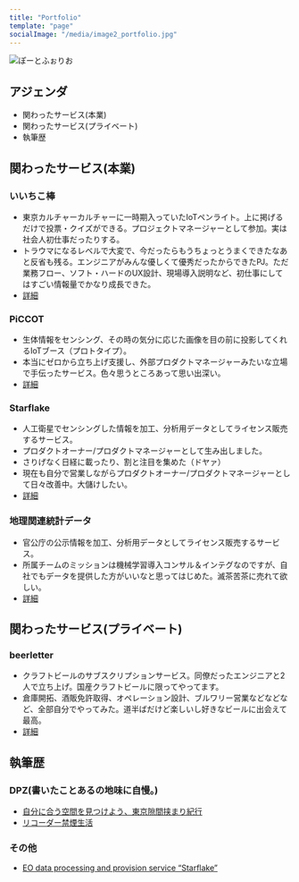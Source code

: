 ```yaml
---
title: "Portfolio"
template: "page"
socialImage: "/media/image2_portfolio.jpg"
---
```


![ぽーとふぉりお](/media/image2_portfolio.jpg)

## アジェンダ
- 関わったサービス(本業)
- 関わったサービス(プライベート)
- 執筆歴

## 関わったサービス(本業)
### いいちこ棒
- 東京カルチャーカルチャーに一時期入っていたIoTペンライト。上に掲げるだけで投票・クイズができる。プロジェクトマネージャーとして参加。実は社会人初仕事だったりする。
- トラウマになるレベルで大変で、今だったらもうちょっとうまくできたなあと反省も残る。エンジニアがみんな優しくて優秀だったからできたPJ。ただ業務フロー、ソフト・ハードのUX設計、現場導入説明など、初仕事にしてはすごい情報量でかなり成長できた。
- [詳細](https://news.mynavi.jp/kikaku/20161227-a002/)

### PiCCOT
- 生体情報をセンシング、その時の気分に応じた画像を目の前に投影してくれるIoTブース（プロトタイプ）。
- 本当にゼロから立ち上げ支援し、外部プロダクトマネージャーみたいな立場で手伝ったサービス。色々思うところあって思い出深い。
- [詳細](https://fjct.fujitsu.com/press-release/20181105.html)

### Starflake
- 人工衛星でセンシングした情報を加工、分析用データとしてライセンス販売するサービス。
- プロダクトオーナー/プロダクトマネージャーとして生み出しました。
- さりげなく日経に載ったり、割と注目を集めた（ドヤァ）
- 現在も自分で営業しながらプロダクトオーナー/プロダクトマネージャーとして日々改善中。大儲けしたい。
- [詳細](https://data.nifcloud.com/products/starflake/)

### 地理関連統計データ
- 官公庁の公示情報を加工、分析用データとしてライセンス販売するサービス。
- 所属チームのミッションは機械学習導入コンサル＆インテグなのですが、自社でもデータを提供した方がいいなと思ってはじめた。滅茶苦茶に売れて欲しい。
- [詳細](https://data.nifcloud.com/products/geography-statistics-data/)

## 関わったサービス(プライベート)
### beerletter
- クラフトビールのサブスクリプションサービス。同僚だったエンジニアと2人で立ち上げ。国産クラフトビールに限ってやってます。
- 倉庫開拓、酒販免許取得、オペレーション設計、ブルワリー営業などなどなど、全部自分でやってみた。道半ばだけど楽しいし好きなビールに出会えて最高。
- [詳細](https://beerletter.penguin-ps.com/)

## 執筆歴
### DPZ(書いたことあるの地味に自慢。)
- [自分に合う空間を見つけよう、東京隙間挟まり紀行](https://backnumber.dailyportalz.jp/2013/08/19/d/2.htm)
- [リコーダー禁煙生活](https://backnumber.dailyportalz.jp/2014/01/12/b/)

### その他
- [EO data processing and provision service “Starflake”](https://eomag.eu/eo-data-processing-and-provision-service-starflake/)
